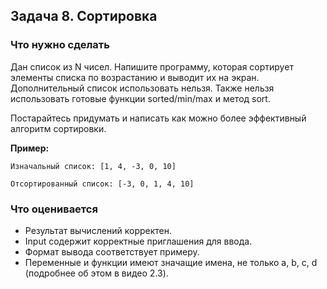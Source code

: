 ## Задача 8. Сортировка
### Что нужно сделать
Дан список из N чисел. Напишите программу, которая сортирует элементы списка по возрастанию и выводит их на экран. 
Дополнительный список использовать нельзя. 
Также нельзя использовать готовые функции sorted/min/max и метод sort.

Постарайтесь придумать и написать как можно более эффективный алгоритм сортировки.

**Пример:**

```
Изначальный список: [1, 4, -3, 0, 10]

Отсортированный список: [-3, 0, 1, 4, 10]
```
### Что оценивается
- Результат вычислений корректен.
- Input содержит корректные приглашения для ввода. 
- Формат вывода соответствует примеру.
- Переменные и функции имеют значащие имена, не только a, b, c, d (подробнее об этом в видео 2.3).

